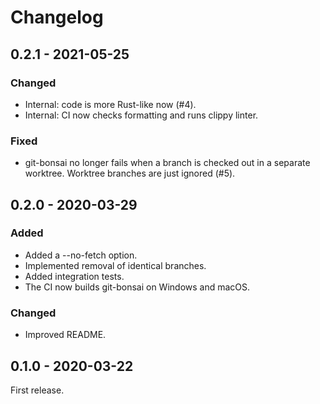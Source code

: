# Changelog

## 0.2.1 - 2021-05-25

### Changed

- Internal: code is more Rust-like now (#4).
- Internal: CI now checks formatting and runs clippy linter.

### Fixed

- git-bonsai no longer fails when a branch is checked out in a separate worktree. Worktree branches are just ignored (#5).

## 0.2.0 - 2020-03-29

### Added

- Added a --no-fetch option.
- Implemented removal of identical branches.
- Added integration tests.
- The CI now builds git-bonsai on Windows and macOS.

### Changed

- Improved README.

## 0.1.0 - 2020-03-22

First release.
